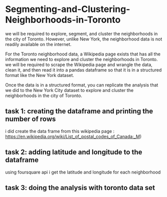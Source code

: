 # Segmenting-and-Clustering-Neighborhoods-in-Toronto


we will be required to explore, segment, and cluster the neighborhoods in the city of Toronto. However, unlike New York, the neighborhood data is not readily available on the internet.

For the Toronto neighborhood data, a Wikipedia page exists that has all the information we need to explore and cluster the neighborhoods in Toronto. we will be required to scrape the Wikipedia page and wrangle the data, clean it, and then read it into a pandas dataframe so that it is in a structured format like the New York dataset.

Once the data is in a structured format, you can replicate the analysis that we did to the New York City dataset to explore and cluster the neighborhoods in the city of Toronto.



## task 1: creating the dataframe and printing the number of rows
i did create the data frame from this wikipedia page : https://en.wikipedia.org/wiki/List_of_postal_codes_of_Canada:_M)

## task 2: adding latitude and longitude to the dataframe
using foursquare api i get the latitude and longitude for each neighborhood

## task 3: doing the analysis with toronto data set

